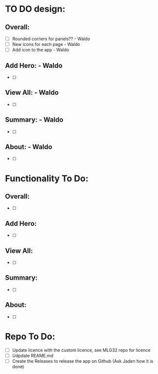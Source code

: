 # TO DO design:
## Overall:
- [ ]  Rounded corners for panels?? - Waldo
- [ ] New icons for each page - Waldo
- [ ] Add icon to the app - Waldo

## Add Hero: - Waldo
- [ ] 

## View All: - Waldo
- [ ] 

## Summary: - Waldo
- [ ] 

## About: - Waldo
- [ ] 

# Functionality To Do:
## Overall:
- [ ] 

## Add Hero:
- [ ] 

## View All:
- [ ] 

## Summary:
- [ ] 

## About:
- [ ] 

# Repo To Do:
- [ ] Update licence with the custom licence, see MLG32 repo for licence
- [ ] Udpdate REAME.md
- [ ] Create the Releases to release the app on Github (Ask Jaden how it is done)
